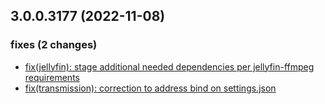## 3.0.0.3177 (2022-11-08)

### fixes (2 changes)

- [fix(jellyfin): stage additional needed dependencies per jellyfin-ffmpeg requirements](QuickBox/development/v3-development@1bf48be6d87e3bd31d3cc2567476d21cc7659f0e)
- [fix(transmission): correction to address bind on settings.json](QuickBox/development/v3-development@6b5b87d7fd8e27bb8d2a815c3b5d2ae78c403f49)
